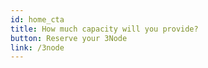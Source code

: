 ```yaml
---
id: home_cta
title: How much capacity will you provide?
button: Reserve your 3Node
link: /3node 
---
```

